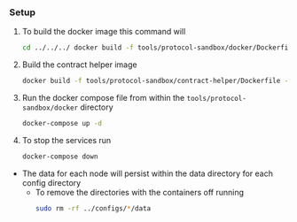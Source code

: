 ### Setup

1. To build the docker image this command will
    ```bash
    cd ../../../ docker build -f tools/protocol-sandbox/docker/Dockerfile -t nearcore_local_test:latest .
    ```
2. Build the contract helper image
    ``` bash 
    docker build -f tools/protocol-sandbox/contract-helper/Dockerfile -t nearcore_local_contract_helper:latest .
    ```
3. Run the docker compose file from within the `tools/protocol-sandbox/docker` directory
    ```bash
    docker-compose up -d 
    ```
4. To stop the services run
    ```bash
    docker-compose down
    ```
   
- The data for each node will persist within the data directory for each config directory
  - To remove the directories with the containers off running
    ```bash
    sudo rm -rf ../configs/*/data
    ```
